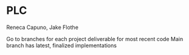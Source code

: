 # PLC

Reneca Capuno, Jake Flothe


Go to branches for each project deliverable for most recent code
Main branch has latest, finalized implementations
